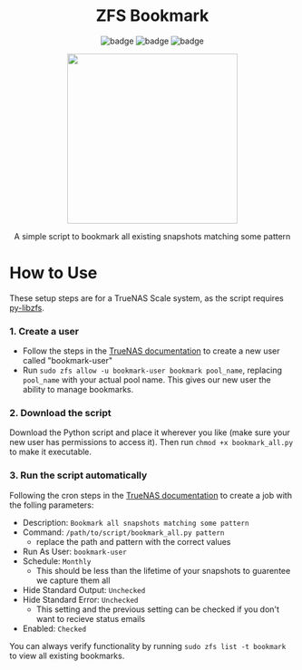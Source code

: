<div align="center">

# ZFS Bookmark

![badge](https://badgen.net/badge/version/v1.0.0/orange?style=flat-square)
![badge](https://badgen.net/badge/platform/Linux/green?style=flat-square)
![badge](https://badgen.net/badge/Python/3.12/yellow?style=flat-square)

<p align = "center">
  <img width="300px" src="https://github.com/user-attachments/assets/e251ee70-9d65-4bb8-91ff-a81e1ff00928">
</p>

A simple script to bookmark all existing snapshots matching some pattern

</div>

# How to Use

These setup steps are for a TrueNAS Scale system, as the script requires [py-libzfs](https://github.com/truenas/py-libzfs).

### 1. Create a user

- Follow the steps in the [TrueNAS documentation](https://www.truenas.com/docs/scale/scaletutorials/credentials/managelocalusersscale/#creating-user-accounts)
to create a new user called "bookmark-user"
- Run `sudo zfs allow -u bookmark-user bookmark pool_name`, replacing `pool_name` with your actual pool name. This gives our new user the ability to manage bookmarks.

### 2. Download the script

Download the Python script and place it wherever you like (make sure your new user has permissions to access it). Then run `chmod +x bookmark_all.py` to make it executable.

### 3. Run the script automatically

Following the cron steps in the [TrueNAS documentation](https://www.truenas.com/docs/scale/scaletutorials/systemsettings/advanced/managecronjobsscale/)
to create a job with the folling parameters:

- Description: `Bookmark all snapshots matching some pattern`
- Command: `/path/to/script/bookmark_all.py pattern`
  - replace the path and pattern with the correct values
- Run As User: `bookmark-user`
- Schedule: `Monthly`
  - This should be less than the lifetime of your snapshots to guarentee we capture them all
- Hide Standard Output: `Unchecked`
- Hide Standard Error: `Unchecked`
  - This setting and the previous setting can be checked if you don't want to recieve status emails
- Enabled: `Checked`

You can always verify functionality by running `sudo zfs list -t bookmark` to view all existing bookmarks.

